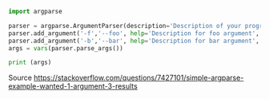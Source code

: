 ```python
import argparse

parser = argparse.ArgumentParser(description='Description of your program')
parser.add_argument('-f','--foo', help='Description for foo argument', required=True)
parser.add_argument('-b','--bar', help='Description for bar argument', required=True)
args = vars(parser.parse_args())

print (args)
```
Source https://stackoverflow.com/questions/7427101/simple-argparse-example-wanted-1-argument-3-results
